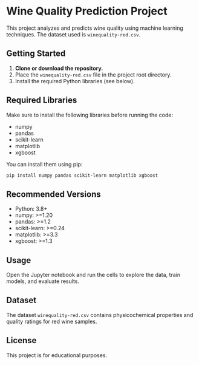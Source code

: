 # Wine Quality Prediction Project

This project analyzes and predicts wine quality using machine learning techniques. The dataset used is `winequality-red.csv`.

## Getting Started

1. **Clone or download the repository.**
2. Place the `winequality-red.csv` file in the project root directory.
3. Install the required Python libraries (see below).

## Required Libraries

Make sure to install the following libraries before running the code:

- numpy
- pandas
- scikit-learn
- matplotlib
- xgboost

You can install them using pip:

```powershell
pip install numpy pandas scikit-learn matplotlib xgboost
```

## Recommended Versions

- Python: 3.8+
- numpy: >=1.20
- pandas: >=1.2
- scikit-learn: >=0.24
- matplotlib: >=3.3
- xgboost: >=1.3

## Usage

Open the Jupyter notebook and run the cells to explore the data, train models, and evaluate results.

## Dataset

The dataset `winequality-red.csv` contains physicochemical properties and quality ratings for red wine samples.

## License

This project is for educational purposes.
